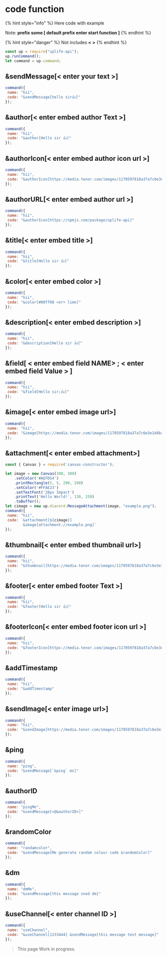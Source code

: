 # code function

{% hint style="info" %}
Here code with example

Note: **prefix some [ default prefix enter start function ]**
{% endhint %}

{% hint style="danger" %}
Not includes **<** **>**
{% endhint %}


```js
const up = require("uplife-api");
up.runCommand();
let command = up.command;
```


## &sendMessage[< enter your text >]
```js
command({
 name: "hii",
 code: "&sendMessage[hello sir👍]"
});
```

## &author[< enter embed author Text >]
```js
command({
 name: "hii",
 code: "&author[Hello sir 👍]"
});
```

## &authorIcon[< enter embed author icon url >]
```js
command({
 name: "hii",
 code: "&authorIcon[https://media.tenor.com/images/1170597818a37a7c6e3e1d4baeb6e2eb/tenor.gif]"
});
```

## &authorURL[< enter embed author url >]
```js
command({
 name: "hii",
 code: "&authorIcon[https://npmjs.com/package/uplife-api]"
});
```

## &title[< enter embed title >]
```js
command({
 name: "hii",
 code: "&title[Hello sir 👍]"
});
```

## &color[< enter embed color >]
```js
command({
 name: "hii",
 code: "&color[#00ff00 <or> lime]"
});
```

## &description[< enter embed description >]
```js
command({
 name: "hii",
 code: "&description[Hello sir 👍]"
});
```

## &field[ < enter embed field NAME> ; < enter embed field Value > ]
```js
command({
 name: "hii",
 code: "&field[Hello sir;👍]"
});
```

## &image[< enter embed image url>]
```js
command({
 name: "hii",
 code: "&image[https://media.tenor.com/images/1170597818a37a7c6e3e1d4baeb6e2eb/tenor.gif]"
});
```

## &attachment[< enter embed attachment>]
```js
const { Canvas } = require('canvas-constructor');

let image = new Canvas(300, 300)
    .setColor('#AEFD54')
    .printRectangle(5, 5, 290, 290)
    .setColor('#FFAE23')
    .setTextFont('28px Impact')
    .printText('Hello World!', 130, 150)
    .toBuffer();
let cimage = new up.diacord.MessageAttachment(image, "example.png");
command({
 name: "hii",
 code: `&attachment[${cimage}]
        &image[attachment://example.png]`
});
```

## &thumbnail[< enter embed thumbnail url>]
```js
command({
 name: "hii",
 code: "&thumbnail[https://media.tenor.com/images/1170597818a37a7c6e3e1d4baeb6e2eb/tenor.gif]"
});
```

## &footer[< enter embed footer Text >]
```js
command({
 name: "hii",
 code: "&footer[Hello sir 👍]"
});
```

## &footerIcon[< enter embed footer icon url >]
```js
command({
 name: "hii",
 code: "&footerIcon[https://media.tenor.com/images/1170597818a37a7c6e3e1d4baeb6e2eb/tenor.gif]"
});
```

## &addTimestamp
```js
command({
 name: "hii",
 code: "&addTimestamp"
});
```

## &sendImage[< enter image url>]
```js
command({
 name: "hii",
 code: "&sendImage[https://media.tenor.com/images/1170597818a37a7c6e3e1d4baeb6e2eb/tenor.gif]"
});
```

## &ping
```js
command({
 name: "ping",
 code: "&sendMessage[`&ping` ms]"
});
```

## &authorID
```js
command({
 name: "pingMe",
 code: "&sendMessage[<@&authorID>]"
});
```

## &randomColor
```js
command({
 name: "randamcolor",
 code: "&sendMessage[Me generate random colour code &randomColor]"
});
```

## &dm
```js
command({
 name: "dmMe",
 code: "&sendMessage[this message sned dm]"
});
```

## &useChannel[< enter channel ID >]
```js
command({
 name: "useChannel",
 code: "&useChannel[1233444] &sendMessage[this message test message]"
});
```

> This page Work in progress.
